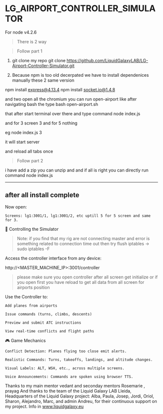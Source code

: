 # LG_AIRPORT_CONTROLLER_SIMULATOR

For node v4.2.6

> There is 2 way 

> Follow part 1
1. git clone my repo git clone https://github.com/LiquidGalaxyLAB/LG-Airport-Controller-Simulator.git

2. Because npm is too old decerpated we have to install dependenices manually these 2 same version 

npm install express@4.13.4
npm install socket.io@1.4.8

and two open all the chromium you can run open-airport like after navigating bash the type bash open-airport.sh


that after start terminal over there and type command node index.js 

and for 3 screen 3 and for 5 nothing 

eg node index.js 3

it will start server 

and reload all tabs once 

> Follow part 2

i have add a zip you can unzip and and if all is right you can directly run command node index.js 

--------------------
after all install complete 
---------------

Now open:

    Screens: lg1:3001/1, lg1:3001/2, etc uptill 5 for 5 screen and same for 3.


📱 Controlling the Simulator

 > Note: if you find that my  rig are not connecting master and error is something related to connection time out  then try flush iptables ->  sudo iptables -F 

Access the controller interface from any device:

http://<MASTER_MACHINE_IP>:3001/controller

> please make sure you open controller after all screen get initialize or if you open first you have reload to get all data from all screen for airports position  

Use the Controller to:

    Add planes from airports

    Issue commands (turns, climbs, descents)

    Preview and submit ATC instructions

    View real-time conflicts and flight paths

🎮 Game Mechanics

    Conflict Detection: Planes flying too close emit alerts.

    Realistic Commands: Turns, takeoffs, landings, and altitude changes.

    Visual Labels: ALT, WSH, etc., across multiple screens.

    Voice Announcements: Commands are spoken using browser TTS.


Thanks to my main mentor vedant  and seconday mentors Rosemarie , prayag And thanks to the team of the Liquid Galaxy LAB Lleida, Headquarters of the Liquid Galaxy project: Alba, Paula, Josep, Jordi, Oriol, Sharon, Alejandro, Marc, and admin Andreu, for their continuous support on my project.
Info in www.liquidgalaxy.eu